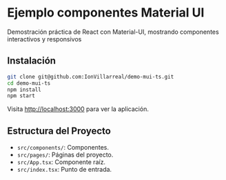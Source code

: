 # Ejemplo componentes Material UI

Demostración práctica de React con Material-UI, mostrando componentes interactivos y responsivos

## Instalación

```bash
git clone git@github.com:IonVillarreal/demo-mui-ts.git
cd demo-mui-ts
npm install
npm start
```

Visita [http://localhost:3000](http://localhost:3000) para ver la aplicación.

## Estructura del Proyecto

- `src/components/`: Componentes.
- `src/pages/`: Páginas del proyecto.
- `src/App.tsx`: Componente raíz.
- `src/index.tsx`: Punto de entrada.
